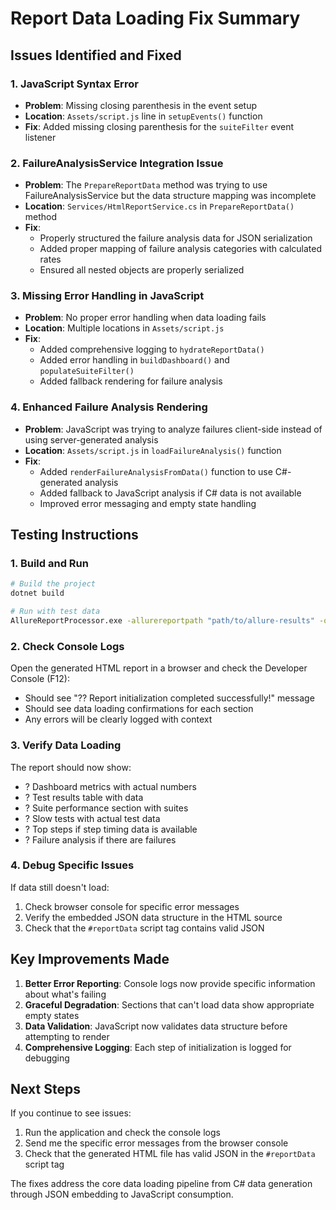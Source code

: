 # Report Data Loading Fix Summary

## Issues Identified and Fixed

### 1. **JavaScript Syntax Error**
- **Problem**: Missing closing parenthesis in the event setup
- **Location**: `Assets/script.js` line in `setupEvents()` function
- **Fix**: Added missing closing parenthesis for the `suiteFilter` event listener

### 2. **FailureAnalysisService Integration Issue**
- **Problem**: The `PrepareReportData` method was trying to use FailureAnalysisService but the data structure mapping was incomplete
- **Location**: `Services/HtmlReportService.cs` in `PrepareReportData()` method
- **Fix**: 
  - Properly structured the failure analysis data for JSON serialization
  - Added proper mapping of failure analysis categories with calculated rates
  - Ensured all nested objects are properly serialized

### 3. **Missing Error Handling in JavaScript**
- **Problem**: No proper error handling when data loading fails
- **Location**: Multiple locations in `Assets/script.js`
- **Fix**: 
  - Added comprehensive logging to `hydrateReportData()`
  - Added error handling in `buildDashboard()` and `populateSuiteFilter()`
  - Added fallback rendering for failure analysis

### 4. **Enhanced Failure Analysis Rendering**
- **Problem**: JavaScript was trying to analyze failures client-side instead of using server-generated analysis
- **Location**: `Assets/script.js` in `loadFailureAnalysis()` function
- **Fix**: 
  - Added `renderFailureAnalysisFromData()` function to use C#-generated analysis
  - Added fallback to JavaScript analysis if C# data is not available
  - Improved error messaging and empty state handling

## Testing Instructions

### 1. **Build and Run**
```bash
# Build the project
dotnet build

# Run with test data
AllureReportProcessor.exe -allurereportpath "path/to/allure-results" -outputpath "path/to/output"
```

### 2. **Check Console Logs**
Open the generated HTML report in a browser and check the Developer Console (F12):
- Should see "?? Report initialization completed successfully!" message
- Should see data loading confirmations for each section
- Any errors will be clearly logged with context

### 3. **Verify Data Loading**
The report should now show:
- ? Dashboard metrics with actual numbers
- ? Test results table with data
- ? Suite performance section with suites
- ? Slow tests with actual test data
- ? Top steps if step timing data is available
- ? Failure analysis if there are failures

### 4. **Debug Specific Issues**
If data still doesn't load:
1. Check browser console for specific error messages
2. Verify the embedded JSON data structure in the HTML source
3. Check that the `#reportData` script tag contains valid JSON

## Key Improvements Made

1. **Better Error Reporting**: Console logs now provide specific information about what's failing
2. **Graceful Degradation**: Sections that can't load data show appropriate empty states
3. **Data Validation**: JavaScript now validates data structure before attempting to render
4. **Comprehensive Logging**: Each step of initialization is logged for debugging

## Next Steps

If you continue to see issues:
1. Run the application and check the console logs
2. Send me the specific error messages from the browser console
3. Check that the generated HTML file has valid JSON in the `#reportData` script tag

The fixes address the core data loading pipeline from C# data generation through JSON embedding to JavaScript consumption.